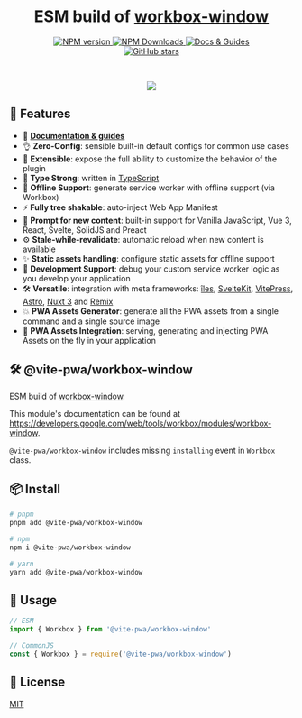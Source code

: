 <h1 align='center'>
ESM build of <a href='https://www.npmjs.com/package/workbox-window' target="__blank">workbox-window</a>
</h1>
<p align='center'>
<a href='https://www.npmjs.com/package/@vite-pwa/workbox-window' target="__blank">
<img src='https://img.shields.io/npm/v/@vite-pwa/workbox-window?color=33A6B8&label=' alt="NPM version">
</a>
<a href="https://www.npmjs.com/package/@vite-pwa/workbox-window" target="__blank">
    <img alt="NPM Downloads" src="https://img.shields.io/npm/dm/@vite-pwa/workbox-window?color=476582&label=">
</a>
<a href="https://developers.google.com/web/tools/workbox/modules/workbox-window" target="__blank">
    <img src="https://img.shields.io/static/v1?label=&message=docs%20%26%20guides&color=2e859c" alt="Docs & Guides">
</a>
<br>
<a href="https://github.com/vite-pwa/workbox-window-es" target="__blank">
<img alt="GitHub stars" src="https://img.shields.io/github/stars/vite-pwa/workbox-window-es?style=social">
</a>
</p>

<br>

<p align="center">
  <a href="https://cdn.jsdelivr.net/gh/antfu/static/sponsors.svg">
    <img src='https://cdn.jsdelivr.net/gh/antfu/static/sponsors.svg'/>
  </a>
</p>


## 🚀 Features

- 📖 [**Documentation & guides**](https://vite-pwa-org.netlify.app/)
- 👌 **Zero-Config**: sensible built-in default configs for common use cases
- 🔩 **Extensible**: expose the full ability to customize the behavior of the plugin
- 🦾 **Type Strong**: written in [TypeScript](https://www.typescriptlang.org/)
- 🔌 **Offline Support**: generate service worker with offline support (via Workbox)
- ⚡ **Fully tree shakable**: auto-inject Web App Manifest
- 💬 **Prompt for new content**: built-in support for Vanilla JavaScript, Vue 3, React, Svelte, SolidJS and Preact
- ⚙️ **Stale-while-revalidate**: automatic reload when new content is available
- ✨ **Static assets handling**: configure static assets for offline support
- 🐞 **Development Support**: debug your custom service worker logic as you develop your application
- 🛠️ **Versatile**: integration with meta frameworks: [îles](https://github.com/ElMassimo/iles), [SvelteKit](https://github.com/sveltejs/kit), [VitePress](https://github.com/vuejs/vitepress), [Astro](https://github.com/withastro/astro), [Nuxt 3](https://github.com/nuxt/nuxt) and [Remix](https://github.com/remix-run/remix)
- 💥 **PWA Assets Generator**: generate all the PWA assets from a single command and a single source image
- 🚀 **PWA Assets Integration**: serving, generating and injecting PWA Assets on the fly in your application

## 🛠️ @vite-pwa/workbox-window

ESM build of [workbox-window](https://www.npmjs.com/package/workbox-window).

This module's documentation can be found at https://developers.google.com/web/tools/workbox/modules/workbox-window.

`@vite-pwa/workbox-window` includes missing `installing` event in `Workbox` class.

## 📦 Install

```sh
# pnpm
pnpm add @vite-pwa/workbox-window

# npm
npm i @vite-pwa/workbox-window

# yarn
yarn add @vite-pwa/workbox-window
```

## 🦄 Usage

```js
// ESM
import { Workbox } from '@vite-pwa/workbox-window'
```

```js
// CommonJS
const { Workbox } = require('@vite-pwa/workbox-window')
```

## 📄 License

[MIT](./LICENSE)

